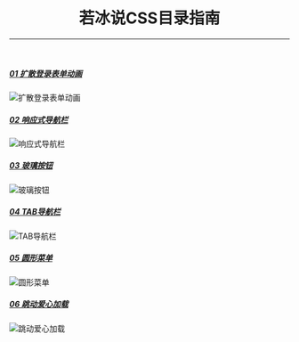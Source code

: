 <h1 align="center" style="text-align:center;">
    若冰说CSS目录指南
</h1>

---

<br />

##### [01 扩散登录表单动画](/若冰说CSS/01-扩散登录表单动画)

![扩散登录表单动画](https://gitee.com/XiaoSaurus_dev/xiaosaurus-drawingbed/raw/master/imgs/01-扩散登录表单动画.gif)

##### [02 响应式导航栏](/若冰说CSS/02-响应式导航栏)
![响应式导航栏](https://gitee.com/XiaoSaurus_dev/xiaosaurus-drawingbed/raw/master/imgs/02-响应式导航栏.gif)

##### [03 玻璃按钮](/若冰说CSS/03-玻璃按钮)

![玻璃按钮](https://gitee.com/XiaoSaurus_dev/xiaosaurus-drawingbed/raw/master/imgs/03-玻璃按钮.gif)

##### [04 TAB导航栏](/若冰说CSS/04-TAB导航栏)

![TAB导航栏](https://gitee.com/XiaoSaurus_dev/xiaosaurus-drawingbed/raw/master/imgs/04-TAB导航栏.gif)

##### [05 圆形菜单](/若冰说CSS/05-圆形菜单)

![圆形菜单](https://gitee.com/XiaoSaurus_dev/xiaosaurus-drawingbed/raw/master/imgs/05-圆形菜单.gif)

##### [06 跳动爱心加载](/若冰说CSS/06-跳动爱心加载)

![跳动爱心加载](https://gitee.com/XiaoSaurus_dev/xiaosaurus-drawingbed/raw/master/imgs/06-跳动爱心加载.gif)
